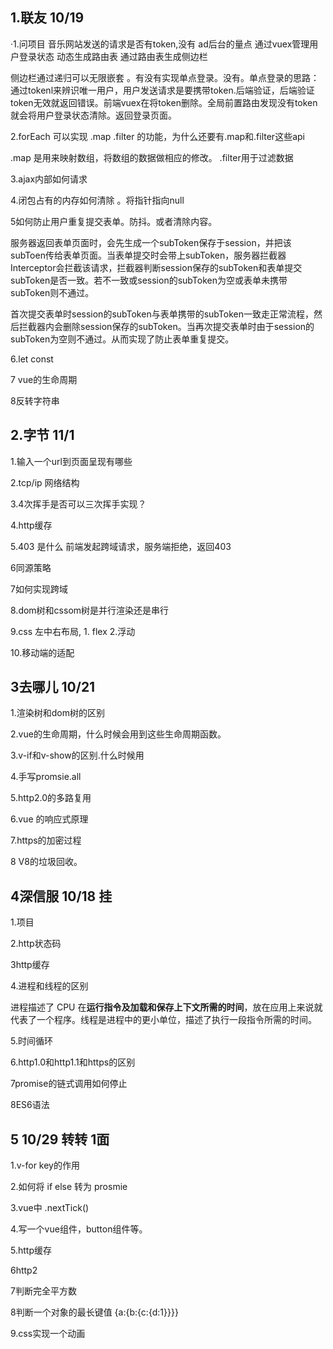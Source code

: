 ## 1.联友 10/19

·1.问项目  音乐网站发送的请求是否有token,没有  ad后台的量点 通过vuex管理用户登录状态 动态生成路由表 通过路由表生成侧边栏

侧边栏通过递归可以无限嵌套  。有没有实现单点登录。没有。单点登录的思路：通过tokenl来辨识唯一用户，用户发送请求是要携带token.后端验证，后端验证token无效就返回错误。前端vuex在将token删除。全局前置路由发现没有token就会将用户登录状态清除。返回登录页面。

2.forEach 可以实现 .map .filter 的功能，为什么还要有.map和.filter这些api

.map 是用来映射数组，将数组的数据做相应的修改。 .filter用于过滤数据



3.ajax内部如何请求



4.闭包占有的内存如何清除 。将指针指向null



5如何防止用户重复提交表单。防抖。或者清除内容。

服务器返回表单页面时，会先生成一个subToken保存于session，并把该subToen传给表单页面。当表单提交时会带上subToken，服务器拦截器Interceptor会拦截该请求，拦截器判断session保存的subToken和表单提交subToken是否一致。若不一致或session的subToken为空或表单未携带subToken则不通过。

首次提交表单时session的subToken与表单携带的subToken一致走正常流程，然后拦截器内会删除session保存的subToken。当再次提交表单时由于session的subToken为空则不通过。从而实现了防止表单重复提交。



6.let const  



7 vue的生命周期



8反转字符串



## 2.字节 11/1

1.输入一个url到页面呈现有哪些

2.tcp/ip 网络结构

3.4次挥手是否可以三次挥手实现？

4.http缓存

5.403 是什么 前端发起跨域请求，服务端拒绝，返回403

6同源策略

7如何实现跨域

8.dom树和cssom树是并行渲染还是串行

9.css 左中右布局, 1. flex  2.浮动

10.移动端的适配





## 3去哪儿 10/21

1.渲染树和dom树的区别

2.vue的生命周期，什么时候会用到这些生命周期函数。

3.v-if和v-show的区别.什么时候用

4.手写promsie.all

5.http2.0的多路复用

6.vue 的响应式原理

7.https的加密过程

8 V8的垃圾回收。









## 4深信服 10/18 挂

1.项目

2.http状态码

3http缓存

4.进程和线程的区别

进程描述了 CPU 在**运行指令及加载和保存上下文所需的时间**，放在应用上来说就代表了一个程序。线程是进程中的更小单位，描述了执行一段指令所需的时间。

5.时间循环

6.http1.0和http1.1和https的区别

7promise的链式调用如何停止

8ES6语法





## 5 10/29 转转  1面 

1.v-for  key的作用

2.如何将 if else 转为 prosmie

3.vue中  .nextTick()

4.写一个vue组件，button组件等。

5.http缓存

6http2

7判断完全平方数

8判断一个对象的最长键值 {a:{b:{c:{d:1}}}}

9.css实现一个动画